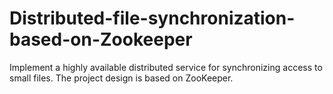# Distributed-file-synchronization-based-on-Zookeeper
Implement a highly available distributed service for synchronizing access to small files. The project design is based on ZooKeeper.
